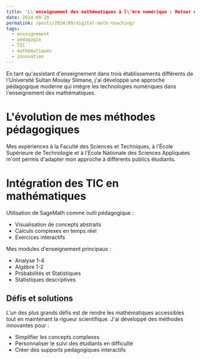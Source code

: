 ```yaml
---
title: 'L\'enseignement des mathématiques à l\'ère numérique : Retour d\'expérience'
date: 2024-09-20
permalink: /posts/2024/09/digital-math-teaching/
tags:
  - enseignement
  - pédagogie
  - TIC
  - mathématiques
  - innovation
---
```


En tant qu'assistant d'enseignement dans trois établissements différents de l'Université Sultan Moulay Slimane, j'ai développé une approche pédagogique moderne qui intègre les technologies numériques dans l'enseignement des mathématiques.

L'évolution de mes méthodes pédagogiques
======

Mes expériences à la Faculté des Sciences et Techniques, à l'École Supérieure de Technologie et à l'École Nationale des Sciences Appliquées m'ont permis d'adapter mon approche à différents publics étudiants.

Intégration des TIC en mathématiques
======

Utilisation de SageMath comme outil pédagogique :
- Visualisation de concepts abstraits
- Calculs complexes en temps réel
- Exercices interactifs

Mes modules d'enseignement principaux :
- Analyse 1-4
- Algèbre 1-2
- Probabilités et Statistiques
- Statistiques descriptives

Défis et solutions
------

L'un des plus grands défis est de rendre les mathématiques accessibles tout en maintenant la rigueur scientifique. J'ai développé des méthodes innovantes pour :
- Simplifier les concepts complexes
- Personnaliser le suivi des étudiants en difficulté
- Créer des supports pédagogiques interactifs
